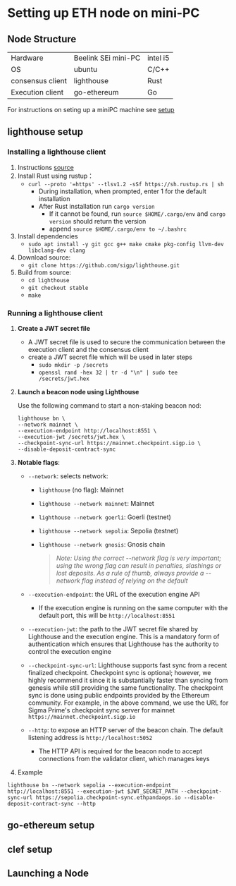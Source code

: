 # Setting up ETH node on mini-PC


## Node Structure

|                   |             |     |
|-------------------|-------------|-----|
| Hardware         |   Beelink SEi mini-PC | intel i5  |
|  OS              |   ubuntu     | C/C++   | 
| consensus client |  lighthouse | Rust |
| Execution client | go-ethereum | Go   |

For instructions on seting up a miniPC machine see [setup](https://github.com/Ramzgate/node_setup/blob/main/miniPC_machine.md)


## lighthouse setup

### Installing a lighthouse client

1. Instructions [source](https://lighthouse-book.sigmaprime.io/installation-source.html)
2. Install Rust using rustup：
    - `curl --proto '=https' --tlsv1.2 -sSf https://sh.rustup.rs | sh`
        - During installation, when prompted, enter 1 for the default installation
        - After Rust installation run `cargo version` 
            - If it cannot be found, run `source $HOME/.cargo/env` and `cargo version` should return the version
            - append `source $HOME/.cargo/env to ~/.bashrc`
3. Install dependencies 
    - `sudo apt install -y git gcc g++ make cmake pkg-config llvm-dev libclang-dev clang`
4. Download source:
    - `git clone https://github.com/sigp/lighthouse.git`
5. Build from source:
    - `cd lighthouse`
    - `git checkout stable`
    - `make`

### Running a lighthouse client

1. __Create a JWT secret file__
    - A JWT secret file is used to secure the communication between the execution client and the consensus client
    - create a JWT secret file which will be used in later steps
        - `sudo mkdir -p /secrets`
        - `openssl rand -hex 32 | tr -d "\n" | sudo tee /secrets/jwt.hex`

2. __Launch a beacon node using Lighthouse__

    Use the following command to start a non-staking beacon nod:

    ```
    lighthouse bn \
    --network mainnet \
    --execution-endpoint http://localhost:8551 \
    --execution-jwt /secrets/jwt.hex \
    --checkpoint-sync-url https://mainnet.checkpoint.sigp.io \
    --disable-deposit-contract-sync
    ```

3. __Notable flags__:
    - `--network`: selects network:
        - `lighthouse` (no flag): Mainnet
        - `lighthouse --network mainnet`: Mainnet
        - `lighthouse --network goerli`: Goerli (testnet)
        - `lighthouse --network sepolia`: Sepolia (testnet)
        - `lighthouse --network gnosis`: Gnosis chain

            >_Note: Using the correct --network flag is very important; using the wrong flag can result in penalties, slashings or lost deposits. As a rule of thumb, always provide a --network flag instead of relying on the default_

    - `--execution-endpoint`: the URL of the execution engine API
        - If the execution engine is running on the same computer with the default port, this will be `http://localhost:8551`
    - `--execution-jwt`: the path to the JWT secret file shared by Lighthouse and the execution engine. This is a mandatory form of authentication which ensures that Lighthouse has the authority to control the execution engine
    - `--checkpoint-sync-url`: Lighthouse supports fast sync from a recent finalized checkpoint. Checkpoint sync is optional; however, we highly recommend it since it is substantially faster than syncing from genesis while still providing the same functionality. The checkpoint sync is done using public endpoints provided by the Ethereum community. For example, in the above command, we use the URL for Sigma Prime's checkpoint sync server for mainnet `https://mainnet.checkpoint.sigp.io`
    - `--http`: to expose an HTTP server of the beacon chain. The default listening address is `http://localhost:5052`
        - The HTTP API is required for the beacon node to accept connections from the validator client, which manages keys

4. Example
```
lighthouse bn --network sepolia --execution-endpoint http://localhost:8551 --execution-jwt $JWT_SECRET_PATH --checkpoint-sync-url https://sepolia.checkpoint-sync.ethpandaops.io --disable-deposit-contract-sync --http
```

## go-ethereum setup


## clef setup

## Launching a Node


